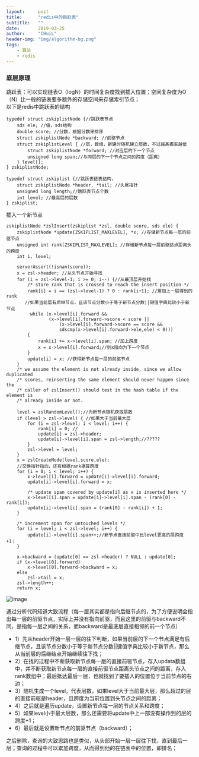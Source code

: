 ```yaml
---
layout:     post
title:      "redis中的跳跃表"
subtitle:   ""
date:       2019-03-25
author:     "CHuiL"
header-img: "img/algorithm-bg.png"
tags:
    - 算法
    - redis
---
```



### 底层原理
跳跃表：可以实现链表O（logN）的时间复杂度找到插入位置；空间复杂度为O（N）比一般的链表要多额外的存储空间来存储索引节点；  
以下是redis中跳跃表的结构
```
typedef struct zskiplistNode {//跳跃表节点
    sds ele; //值，sds结构
    double score; //分数，根据分数来排序
    struct zskiplistNode *backward; //前驱节点
    struct zskiplistLevel { //层，数组，新建时随机建立层数，不过越高概率越低
        struct zskiplistNode *forward; //对应层的下一个节点
        unsigned long span;//与同层的下一个节点之间的跨度（距离）
    } level[];
} zskiplistNode;

typedef struct zskiplist {//跳跃表链表结构，
    struct zskiplistNode *header, *tail; //头尾指针
    unsigned long length;//跳跃表节点个数
    int level; //最高层的层数
} zskiplist;

```
插入一个新节点
```
zskiplistNode *zslInsert(zskiplist *zsl, double score, sds ele) {
    zskiplistNode *update[ZSKIPLIST_MAXLEVEL], *x; //存储新节点每一层的前驱节点
    unsigned int rank[ZSKIPLIST_MAXLEVEL]; //存储新节点每一层前驱结点距离头的跨度
    int i, level;

    serverAssert(!isnan(score));
    x = zsl->header; //从头节点开始寻找
    for (i = zsl->level-1; i >= 0; i--) {//从最顶层开始找
        /* store rank that is crossed to reach the insert position */
        rank[i] = i == (zsl->level-1) ? 0 : rank[i+1]; //累加上一层得到的rank
       //如果当前层有后继节点，且该节点分数小于等于新节点分数||键值字典比较小于新节点
         while (x->level[i].forward &&
                (x->level[i].forward->score < score ||
                    (x->level[i].forward->score == score &&
                    sdscmp(x->level[i].forward->ele,ele) < 0)))
        {   
            rank[i] += x->level[i].span; //加上跨度
            x = x->level[i].forward;//则x指向为下一个节点
        }
        update[i] = x; //获得新节点每一层的前驱节点
    }
    /* we assume the element is not already inside, since we allow duplicated
    /* scores, reinserting the same element should never happen since the
    /* caller of zslInsert() should test in the hash table if the element is
    /* already inside or not. 
     
    level = zslRandomLevel();//为新节点随机获取层数
    if (level > zsl->level) { //如果大于当前最大层
        for (i = zsl->level; i < level; i++) {
            rank[i] = 0; //
            update[i] = zsl->header;
            update[i]->level[i].span = zsl->length;//?????
        }
        zsl->level = level;
    }
    x = zslCreateNode(level,score,ele);
    //交换指针指向，还有根据rank据算跨度
    for (i = 0; i < level; i++) {
        x->level[i].forward = update[i]->level[i].forward; 
        update[i]->level[i].forward = x;

        /* update span covered by update[i] as x is inserted here */
        x->level[i].span = update[i]->level[i].span - (rank[0] - rank[i]);
        update[i]->level[i].span = (rank[0] - rank[i]) + 1;
    }

    /* increment span for untouched levels */
    for (i = level; i < zsl->level; i++) {
        update[i]->level[i].span++;//新节点直接前驱中比level更高的层跨度+1；
    }

    x->backward = (update[0] == zsl->header) ? NULL : update[0];
    if (x->level[0].forward)
        x->level[0].forward->backward = x;
    else
        zsl->tail = x;
    zsl->length++;
    return x;
```

![image](/chuil/img/algorithm/19-08-22-4.png)




通过分析代码知道大致流程（每一层其实都是指向后继节点的，为了方便说明会指出每一层的前驱节点，实际上并没有指向前驱，而且这里的前驱与backward不同，是指每一层之间的关系，而backward是最底层直接相邻的前一个节点）
- 1）先从header开始一层一层的往下判断，如果当前层的下一个节点满足有后继节点，且该节点分数小于等于新节点分数||键值字典比较小于新节点，那么从当前层的后继结点开始继续往下找；
- 2）在找的过程中不断获取新节点每一层的直接前驱节点，存入updata数组中，并不断获取新节点每一层的直接前驱节点距离头节点之间的距离，存入rank数组中；最后抵达最后一层，也就找到了要插入的位置位于当前节点的右边；
- 3）随机生成一个level，代表层数，如果level大于当前最大层，那么超过的层的直接前驱是header，且跨度为当前位置到头节点之间的距离；
- 4）之后就是遍历update，设置新节点每一层的节点关系和跨度；
- 5）如果level小于最大层数，那么还需要将update中上一部没有操作到的层的跨度+1；
- 6）最后就是设置新节点的前驱节点（backward）；

之后删除，查询的大致思路也是类似，从头部开始一层一层往下找，直到最后一层；查询的过程中可以累加跨度，从而得到他的在链表中的位置，即排名；
